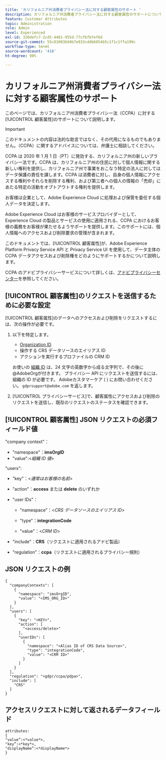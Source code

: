 ```yaml
---
title: 'カリフォルニア州消費者プライバシー法に対する顧客属性のサポート '
description: カリフォルニア州消費者プライバシー法に対する顧客属性のサポートについて
feature: Customer Attributes
topic: Administration
role: Admin
level: Experienced
exl-id: 320defc7-2cd5-4481-955d-77cf6fbfef6d
source-git-commit: 55c81003b94b7e033cddb6854b5c1f1c1ffa199c
workflow-type: tm+mt
source-wordcount: '418'
ht-degree: 90%

---
```


# カリフォルニア州消費者プライバシー法に対する顧客属性のサポート

このページでは、カリフォルニア州消費者プライバシー法（CCPA）に対する[!UICONTROL 顧客属性]のサポートについて説明します。

>[!IMPORTANT]
>
>このドキュメントの内容は法的な助言ではなく、その代用になるものでもありません。（CCPA）に関するアドバイスについては、弁護士に相談してください。

CCPA は 2020 年 1 月 1 日（PT）に発効する、カリフォルニア州の新しいプライバシー法です。CCPA は、カリフォルニア州の住民に対して個人情報に関する新しい権利を提供し、カリフォルニア州で事業をおこなう特定の法人に対してはデータ保護の責任を課します。CCPA は消費者に対し、自身の個人情報にアクセスする権利やそれらを削除する権利、および第三者への個人の情報の「売却」にあたる特定の活動をオプトアウトする権利を提供します。

お客様は企業として、Adobe Experience Cloud に処理および保管を委任する個人データを決定します。

Adobe Experience Cloud はお客様のサービスプロバイダーとして、Experience Cloud の製品とサービスの使用に適用される、CCPA におけるお客様の義務をお客様が果たせるようサポートを提供します。このサポートには、個人情報へのアクセスおよび削除要求の管理が含まれます。

このドキュメントでは、[!UICONTROL 顧客属性]が、Adobe Experience Platform Privacy Service API と Privacy Service UI を使用して、データ主体の CCPA データアクセスおよび削除権をどのようにサポートするかについて説明します。

CCPA のアドビプライバシーサービスについて詳しくは、[アドビプライバシーセンター](https://www.adobe.com/privacy/ccpa.html)を参照してください。

## [!UICONTROL 顧客属性]のリクエストを送信するために必要な設定

[!UICONTROL 顧客属性]のデータへのアクセスおよび削除をリクエストするには、次の操作が必要です。

1. 以下を特定します。

   * [Organization ID](#organizations.md)
   * 操作する CRS データソースのエイリアス ID
   * アクションを実行するプロファイルの CRM ID

   お使いの [組織 ID](#organizations.md) は、24 文字の英数字から成る文字列で、その後に@AdobeOrgが付きます。 プライバシー API にリクエストを送信するには、組織の ID が必要です。 Adobeカスタマーケア ( ) にお問い合わせください。 `gdprsupport@adobe.com` を返します。

1. [!UICONTROL プライバシーサービス]で、顧客属性にアクセスおよび削除のリクエストを送信し、既存のリクエストのステータスを確認できます。

## [!UICONTROL 顧客属性] JSON リクエストの必須フィールド値

&quot;company context&quot;：

* &quot;namespace&quot;：**imsOrgID**
* &quot;value&quot;:&lt;*組織 ID 値*>

&quot;users&quot;:

* &quot;key&quot;：&lt;*通常はお客様の名前*>

* &quot;action&quot;：**access** または **delete** のいずれか

* &quot;user IDs&quot;：

   * &quot;namespace&quot;：&lt;*CRS データソースのエイリアス ID*>

   * &quot;type&quot;：**integrationCode**

   * &quot;value&quot;：&lt;*CRM ID*>

* &quot;include&quot;：**CRS**（リクエストに適用されるアドビ製品）

* &quot;regulation&quot;：**ccpa**（リクエストに適用されるプライバシー規則）

## JSON リクエストの例

```
{
  "companyContexts": [
    {
      "namespace": "imsOrgID",
      "value": "<IMS_ORG_ID>"
    }
  ],
  "users": [
    {
      "key": "<KEY>",
      "action": [
        "<access/delete>"
      ],
      "userIDs": [
        {
          "namespace": "<Alias ID of CRS Data Source>",
          "type": "integrationCode",
          "value": "<CRM ID>"
        }
      ]
    }
  ],
  "regulation": "<gdpr/ccpa/pdpa>",
  "include": [
    "CRS"
  ]
}
```

## アクセスリクエストに対して返されるデータフィールド

```
attributes:
{
"value”:<*value*>,
"key”:<*key*>,
"displayName”:<*displayName*>
}
```
